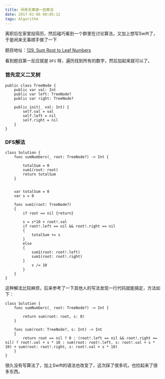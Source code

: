 ```yaml
---
title: 闲来无事做一些算法
date: 2017-01-06 00:05:12
tags: Algorithm
---
```


离职后在家里投简历，然后碰巧看到一个群里在讨论算法，又加上想写Swift了，于是闲来无事顺手做了一下

题目地址：[129. Sum Root to Leaf Numbers](https://leetcode.com/problems/sum-root-to-leaf-numbers/)

看到题目第一反应就是 `DFS` 呀，遍历找到所有的数字，然后加起来就可以了。

<!--more-->

### 首先定义二叉树

```
public class TreeNode {
    public var val: Int
    public var left: TreeNode?
    public var right: TreeNode?

    public init(_ val: Int) {
        self.val = val
        self.left = nil
        self.right = nil
    }
}

```

### DFS解法

```
class Solution {
    func sumNumbers(_ root: TreeNode?) -> Int {

        totalSum = 0
        sum1(root: root)
        return totalSum
    }


    var totalSum = 0
    var s = 0

    func sum1(root: TreeNode?)
    {
        if root == nil {return}

        s = s*10 + root!.val
        if root!.left == nil && root!.right == nil
        {
            totalSum += s
        }
        else
        {
            sum1(root: root!.left)
            sum1(root: root!.right)
        }
            s /= 10
        }
    }   
}

```

这种解法比较麻烦，后来参考了一下其他人的写法发现一行代码就能搞定，方法如下：

```
class Solution {
    func sumNumbers(_ root: TreeNode?) -> Int {

        return sum(root: root, s: 0)
    }

    func sum(root: TreeNode?, s: Int) -> Int
    {
        return root == nil ? 0 : (root!.left == nil && root!.right == nil) ? root!.val + s * 10 : sum(root: root!.left, s: root!.val + s * 10) + sum(root: root!.right, s: root!.val + s * 10)
    }
}
```

很久没有写算法了，加上Swift的语法也改变了，这次踩了很多坑，也捡起来了很多东西。
